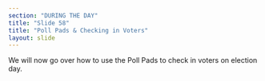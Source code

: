 ```yaml
---
section: "DURING THE DAY"
title: "Slide 58"
title: "Poll Pads & Checking in Voters"
layout: slide
---
```


We will now go over how to use the Poll Pads to check in voters on election day.
